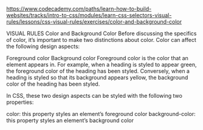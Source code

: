 
https://www.codecademy.com/paths/learn-how-to-build-websites/tracks/intro-to-css/modules/learn-css-selectors-visual-rules/lessons/css-visual-rules/exercises/color-and-background-color

VISUAL RULES
Color and Background Color
Before discussing the specifics of color, it’s important to make two distinctions about color. Color can affect the following design aspects:

Foreground color
Background color
Foreground color is the color that an element appears in. For example, when a heading is styled to appear green, the foreground color of the heading has been styled. Conversely, when a heading is styled so that its background appears yellow, the background color of the heading has been styled.

In CSS, these two design aspects can be styled with the following two properties:

color: this property styles an element’s foreground color
background-color: this property styles an element’s background color
